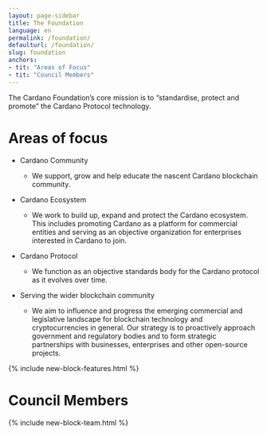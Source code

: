 ```yaml
---
layout: page-sidebar
title: The Foundation
language: en
permalink: /foundation/
defaulturl: /foundation/
slug: foundation
anchors:
- tit: "Areas of Focus"
- tit: "Council Members"
---
```


The Cardano Foundation’s core mission is to “standardise, protect and promote” the Cardano Protocol technology.

# Areas of focus

* Cardano Community
  * We support, grow and help educate the nascent Cardano blockchain community.

* Cardano Ecosystem
  * We work to build up, expand and protect the Cardano ecosystem. This includes promoting Cardano as a platform for commercial entities and serving as an objective organization for enterprises interested in Cardano to join.

* Cardano Protocol
  * We function as an objective standards body for the Cardano protocol as it evolves over time.

* Serving the wider blockchain community
  * We aim to influence and progress the emerging commercial and legislative landscape for blockchain technology and cryptocurrencies in general. Our strategy is to proactively approach government and regulatory bodies and to form strategic partnerships with businesses, enterprises and other open-source projects.

{% include new-block-features.html %}

# Council Members

{% include new-block-team.html %}


